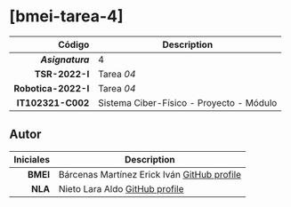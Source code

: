 # [bmei-tarea-4] 


| Código | Description |
| ------:| ----------- |
| ***Asignatura*** | 4 | 
| **TSR-2022-I** | Tarea *04* |
| **Robotica-2022-I**  | Tarea *04* |
| **IT102321-C002** | Sistema Ciber-Físico - Proyecto - Módulo |


## Autor

| Iniciales  | Description |
| ----------:| ----------- |
| **BMEI** | Bárcenas Martínez Erick Iván [GitHub profile](https://github.com/erickbarcenas) |
| **NLA**  | Nieto Lara Aldo [GitHub profile](https://github.com/Aldomecatronic) |


